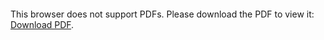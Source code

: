 <object data="christ-in-song/CIS1908pdfs/296.pdf" type="application/pdf" width="100%" height="1024px">
    <embed src="christ-in-song/CIS1908pdfs/296.pdf">
        <p>This browser does not support PDFs. Please download the PDF to view it: <a href="christ-in-song/CIS1908pdfs/296.pdf">Download PDF</a>.</p>
    </embed>
</object>
